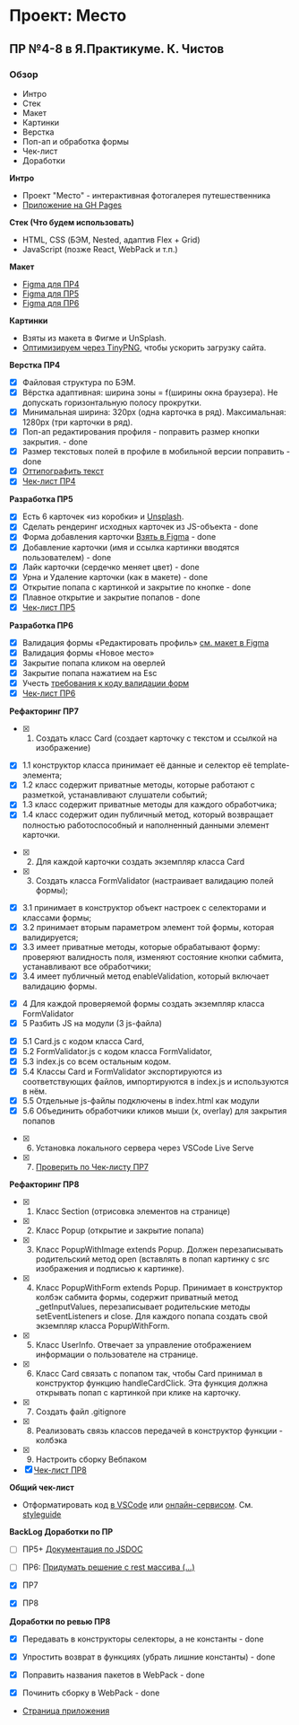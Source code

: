 # Проект: Место
## ПР №4-8 в Я.Практикуме. К. Чистов

### Обзор
* Интро
* Стек
* Макет
* Картинки
* Верстка
* Поп-ап и обработка формы
* Чек-лист
* Доработки


**Интро**
* Проект "Место" - интерактивная фотогалерея путешественника
* [Приложение на GH Pages](https://kirillchistov.github.io/mesto/index.html)

**Стек (Что будем использовать)**
- HTML, CSS (БЭМ, Nested, адаптив Flex + Grid)
- JavaScript (позже React, WebPack и т.п.)

**Макет**
* [Figma для ПР4](https://www.figma.com/file/2cn9N9jSkmxD84oJik7xL7/JavaScript.-Sprint-4?node-id=0%3A1)
* [Figma для ПР5](https://www.figma.com/file/bjyvbKKJN2naO0ucURl2Z0/JavaScript.-Sprint-5?node-id=0%3A1)
* [Figma для ПР6](https://www.figma.com/file/kRVLKwYG3d1HGLvh7JFWRT/JavaScript.-Sprint-6?node-id=0%3A1)

**Картинки**
* Взяты из макета в Фигме и UnSplash.
* [Оптимизируем через TinyPNG](https://tinypng.com/), чтобы ускорить загрузку сайта.

**Верстка ПР4**
* [x] Файловая структура по БЭМ. 
* [x] Вёрстка адаптивная: ширина зоны = f(ширины окна браузера). Не допускать горизонтальную полосу прокрутки. 
* [x] Минимальная ширина: 320px (одна карточка в ряд). Максимальная: 1280px (три карточки в ряд).
* [x] Поп-ап редактирования профиля - поправить размер кнопки закрытия. - done
* [x] Размер текстовых полей в профиле в мобильной версии поправить - done
* [x] [Оттипографить текст](https://www.artlebedev.ru/typograf/)
* [x] [Чек-лист ПР4](https://code.s3.yandex.net/web-developer/checklists-pdf/new-program/checklist-4.pdf)

**Разработка ПР5**
* [x] Есть 6 карточек «из коробки» и [Unsplash](https://unsplash.com/collections/8749236/russia).
* [x] Сделать рендеринг исходных карточек из JS-объекта - done 
* [x] Форма добавления карточки [Взять в Figma](https://www.figma.com/file/bjyvbKKJN2naO0ucURl2Z0/JavaScript.-Sprint-5?node-id=0%3A1) - done
* [x] Добавление карточки (имя и ссылка картинки вводятся пользователем) - done
* [x] Лайк карточки (сердечко меняет цвет) - done
* [x] Урна и Удаление карточки (как в макете) - done
* [x] Открытие попапа с картинкой и закрытие по кнопке - done
* [x] Плавное открытие и закрытие попапов - done
* [x] [Чек-лист ПР5](https://code.s3.yandex.net/web-developer/checklists-pdf/new-program/checklist-5.pdf)

**Разработка ПР6**
* [x] Валидация формы «Редактировать профиль» [см. макет в Figma](https://www.figma.com/file/kRVLKwYG3d1HGLvh7JFWRT/JavaScript.-Sprint-6?node-id=0%3A1) 
* [x] Валидация формы «Новое место»
* [x] Закрытие попапа кликом на оверлей
* [x] Закрытие попапа нажатием на Esc
* [x] Учесть [требования к коду валидации форм](https://practicum.yandex.ru/learn/web/courses/35d951a1-b62c-4a96-96ac-a8118657fad0/sprints/34081/topics/43fd3acc-ab09-42b0-9a1a-478423a2650a/lessons/e42c1359-1e14-4586-bb92-ad1b44c6e0c4/) 
* [x] [Чек-лист ПР6](https://code.s3.yandex.net/web-developer/checklists-pdf/new-program/checklist-6.pdf)

**Рефакторинг ПР7**
* [x] 1.  Создать класс Card (создает карточку с текстом и ссылкой на изображение)
- [x] 1.1 конструктор класса принимает её данные и селектор её template-элемента;
- [x] 1.2 класс содержит приватные методы, которые работают с разметкой, устанавливают слушатели событий;
- [x] 1.3 класс содержит приватные методы для каждого обработчика;
- [x] 1.4 класс содержит один публичный метод, который возвращает полностью работоспособный и наполненный данными элемент карточки.
* [x] 2.  Для каждой карточки создать экземпляр класса Card  
* [x] 3.  Создать класса FormValidator (настраивает валидацию полей формы);
- [x] 3.1 принимает в конструктор объект настроек с селекторами и классами формы;
- [x] 3.2 принимает вторым параметром элемент той формы, которая валидируется;
- [x] 3.3 имеет приватные методы, которые обрабатывают форму: проверяют валидность поля, изменяют состояние кнопки сабмита, устанавливают все обработчики;
- [x] 3.4 имеет публичный метод enableValidation, который включает валидацию формы.
* [x] 4  Для каждой проверяемой формы создать экземпляр класса FormValidator
* [x] 5  Разбить JS на модули (3 js-файла)
- [x] 5.1 Card.js с кодом класса Card,
- [x] 5.2 FormValidator.js с кодом класса FormValidator,
- [x] 5.3 index.js со всем остальным кодом.
- [x] 5.4  Классы Card и FormValidator экспортируются из соответствующих файлов, импортируются в index.js и используются в нём.
- [x] 5.5  Отдельные js-файлы подключены в index.html как модули
- [x] 5.6  Объединить обработчики кликов мыши (x, overlay) для закрытия попапов
* [x] 6.  Установка локального сервера через VSCode Live Serve
* [x] 7.  [Проверить по Чек-листу ПР7](https://code.s3.yandex.net/web-developer/checklists-pdf/new-program/checklist-7.pdf)

**Рефакторинг ПР8**
* [x] 1.  Класс Section (отрисовка элементов на странице)
* [x] 2.  Класс Popup (открытие и закрытие попапа)
* [x] 3.  Класс PopupWithImage extends Popup. Должен перезаписывать родительский метод open (вставлять в попап картинку с src изображения и подписью к картинке).
* [x] 4.  Класс PopupWithForm extends Popup. Принимает в конструктор колбэк сабмита формы, содержит приватный метод _getInputValues, перезаписывает родительские методы setEventListeners и close. Для каждого попапа создать свой экземпляр класса PopupWithForm.
* [x] 5. Класс UserInfo. Отвечает за управление отображением информации о пользователе на странице.
* [x] 6. Класс Card связать c попапом так, чтобы Card принимал в конструктор функцию handleCardClick. Эта функция должна открывать попап с картинкой при клике на карточку.
* [x] 7. Создать файл .gitignore
* [x] 8. Реализовать связь классов передачей в конструктор функции - колбэка
* [x] 9. Настроить сборку Вебпаком
* [x] [Чек-лист ПР8](https://code.s3.yandex.net/web-developer/checklists-pdf/new-program/checklist-8.pdf)

**Общий чек-лист**
* Отформатировать код [в VSCode](https://codengineering.ru/q/how-do-you-format-code-in-visual-studio-code-vscode-27090) или [онлайн-сервисом](https://webformatter.com/). См. [styleguide](https://code.s3.yandex.net/frontend-developer/landings/layout-design-rules/index.html)

**BackLog Доработки по ПР**
* [ ] ПР5+ [Документация по JSDOC](https://jsdoc.app/about-getting-started.html)
* [ ] ПР6: [Придумать решение с rest массива (...)](https://practicum.yandex.ru/learn/web/courses/35d951a1-b62c-4a96-96ac-a8118657fad0/sprints/34081/topics/43fd3acc-ab09-42b0-9a1a-478423a2650a/lessons/e42c1359-1e14-4586-bb92-ad1b44c6e0c4/)
* [x] ПР7
* [x] ПР8


**Доработки по ревью ПР8**
* [x] Передавать в конструкторы селекторы, а не константы - done
* [x] Упростить возврат в функциях (убрать лишние константы) - done
* [x] Поправить названия пакетов в WebPack - done
* [x] Починить сборку в WebPack - done


* [Страница приложения](https://kirillchistov.github.io/mesto/index.html)